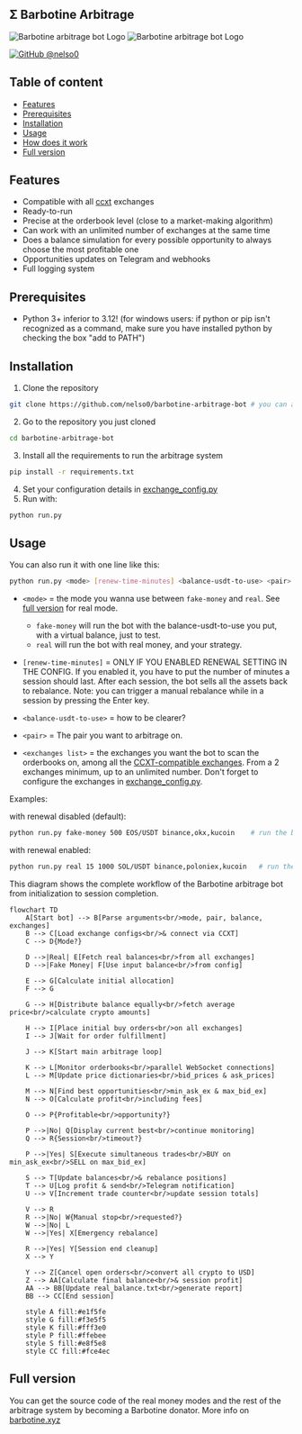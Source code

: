 ## Σ Barbotine Arbitrage
<p align="left">
  <img alt="Barbotine arbitrage bot Logo" height="auto" src="https://i.ibb.co/cgdP6rL/Capture-d-e-cran-2024-07-28-a-15-39-40.png">
  <img alt="Barbotine arbitrage bot Logo" height="auto" src="https://i.ibb.co/wSmHNm8/image.png">
</p>

[![GitHub @nelso0](https://img.shields.io/github/followers/nelso0?label=follow&style=social)](https://github.com/nelso0)

## Table of content
* [Features](#features)
* [Prerequisites](#prerequis)
* [Installation](#installation)
* [Usage](#usage)
* [How does it work](#how)
* [Full version](#full-version)

<a name="features"/>
 
## Features

* Compatible with all [ccxt](https://github.com/ccxt/ccxt) exchanges
* Ready-to-run
* Precise at the orderbook level (close to a market-making algorithm)
* Can work with an unlimited number of exchanges at the same time
* Does a balance simulation for every possible opportunity to always choose the most profitable one
* Opportunities updates on Telegram and webhooks
* Full logging system

<a name="prerequis"/>
 
## Prerequisites

* Python 3+ inferior to 3.12! (for windows users: if python or pip isn't recognized as a command, make sure you have installed python by checking the box "add to PATH")

<a name="installation"/>
 
## Installation

1. Clone the repository 
```sh
git clone https://github.com/nelso0/barbotine-arbitrage-bot # you can also download the zip file
```
2. Go to the repository you just cloned
```sh
cd barbotine-arbitrage-bot
```
3. Install all the requirements to run the arbitrage system
```sh
pip install -r requirements.txt
```
4. Set your configuration details in [exchange_config.py](exchange_config.py)
5. Run with:
```sh
python run.py
```

<a name="usage"/>
 
## Usage

You can also run it with one line like this:

```sh
python run.py <mode> [renew-time-minutes] <balance-usdt-to-use> <pair> <exchanges list separated by commas (no space!)>
```


* ```<mode>``` = the mode you wanna use between ```fake-money``` and ```real```. See [full version](#full-version) for real mode. 
  
  * ```fake-money``` will run the bot with the balance-usdt-to-use you put, with a virtual balance, just to test.
  * ```real``` will run the bot with real money, and your strategy.
  
* ```[renew-time-minutes]``` = ONLY IF YOU ENABLED RENEWAL SETTING IN THE CONFIG. If you enabled it, you have to put the number of minutes a session should last. After each session, the bot sells all the assets back to rebalance. Note: you can trigger a manual rebalance while in a session by pressing the Enter key.

* ```<balance-usdt-to-use>``` = how to be clearer? 

* ```<pair>``` = The pair you want to arbitrage on.

* ```<exchanges list>``` = the exchanges you want the bot to scan the orderbooks on, among all the [CCXT-compatible exchanges](https://github.com/ccxt/ccxt). From a 2 exchanges minimum, up to an unlimited number. Don't forget to configure the exchanges in [exchange_config.py](exchange_config.py).

Examples:

with renewal disabled (default):
```sh
python run.py fake-money 500 EOS/USDT binance,okx,kucoin    # run the bot with 500 USDT and rebalance every 15 minutes, with binance okx and kucoin
```
with renewal enabled:
```sh
python run.py real 15 1000 SOL/USDT binance,poloniex,kucoin   # run the bot with 1000 USDT on binance phemex and bybit on SOL/USDT, and rebalance every 15 minutes.
```

<a name="how"/>
This diagram shows the complete workflow of the Barbotine arbitrage bot from initialization to session completion.

```mermaid
flowchart TD
    A[Start bot] --> B[Parse arguments<br/>mode, pair, balance, exchanges]
    B --> C[Load exchange configs<br/>& connect via CCXT]
    C --> D{Mode?}
    
    D -->|Real| E[Fetch real balances<br/>from all exchanges]
    D -->|Fake Money| F[Use input balance<br/>from config]
    
    E --> G[Calculate initial allocation]
    F --> G
    
    G --> H[Distribute balance equally<br/>fetch average price<br/>calculate crypto amounts]
    
    H --> I[Place initial buy orders<br/>on all exchanges]
    I --> J[Wait for order fulfillment]
    
    J --> K[Start main arbitrage loop]
    
    K --> L[Monitor orderbooks<br/>parallel WebSocket connections]
    L --> M[Update price dictionaries<br/>bid_prices & ask_prices]
    
    M --> N[Find best opportunities<br/>min_ask_ex & max_bid_ex]
    N --> O[Calculate profit<br/>including fees]
    
    O --> P{Profitable<br/>opportunity?}
    
    P -->|No| Q[Display current best<br/>continue monitoring]
    Q --> R{Session<br/>timeout?}
    
    P -->|Yes| S[Execute simultaneous trades<br/>BUY on min_ask_ex<br/>SELL on max_bid_ex]
    
    S --> T[Update balances<br/>& rebalance positions]
    T --> U[Log profit & send<br/>Telegram notification]
    U --> V[Increment trade counter<br/>update session totals]
    
    V --> R
    R -->|No| W{Manual stop<br/>requested?}
    W -->|No| L
    W -->|Yes| X[Emergency rebalance]
    
    R -->|Yes| Y[Session end cleanup]
    X --> Y
    
    Y --> Z[Cancel open orders<br/>convert all crypto to USD]
    Z --> AA[Calculate final balance<br/>& session profit]
    AA --> BB[Update real_balance.txt<br/>generate report]
    BB --> CC[End session]
    
    style A fill:#e1f5fe
    style G fill:#f3e5f5
    style K fill:#fff3e0
    style P fill:#ffebee
    style S fill:#e8f5e8
    style CC fill:#fce4ec
```

<a name="full-version"/>

## Full version

You can get the source code of the real money modes and the rest of the arbitrage system by becoming a Barbotine donator. More info on [barbotine.xyz](https://barbotine.xyz)
